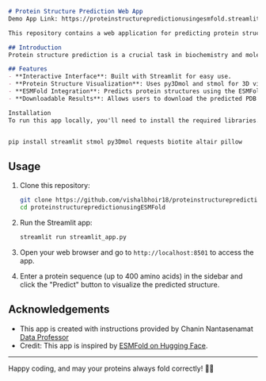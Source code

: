 ```markdown
# Protein Structure Prediction Web App
Demo App Link: https://proteinstructurepredictionusingesmfold.streamlit.app/

This repository contains a web application for predicting protein structures using the ESMFold model from Meta. The app is built with Python and Streamlit, providing an interactive interface for users to input protein sequences and visualize the predicted 3D structures.

## Introduction
Protein structure prediction is a crucial task in biochemistry and molecular biology. This web app leverages the ESMFold model to predict protein structures from amino acid sequences. The app is designed to be user-friendly and educational, making it a valuable tool for students, educators, and researchers.

## Features
- **Interactive Interface**: Built with Streamlit for easy use.
- **Protein Structure Visualization**: Uses py3Dmol and stmol for 3D visualization.
- **ESMFold Integration**: Predicts protein structures using the ESMFold model from Meta.
- **Downloadable Results**: Allows users to download the predicted PDB files.

Installation
To run this app locally, you'll need to install the required libraries. You can do this using pip:


pip install streamlit stmol py3Dmol requests biotite altair pillow
```

## Usage
1. Clone this repository:
    ```bash
    git clone https://github.com/vishalbhoir18/proteinstructurepredictionusingESMFold.git
    cd proteinstructurepredictionusingESMFold
    ```

2. Run the Streamlit app:
    ```bash
    streamlit run streamlit_app.py
    ```

3. Open your web browser and go to `http://localhost:8501` to access the app.

4. Enter a protein sequence (up to 400 amino acids) in the sidebar and click the "Predict" button to visualize the predicted structure.

## Acknowledgements
- This app is created with instructions provided by Chanin Nantasenamat [Data Professor](https://github.com/dataprofessor)
- Credit: This app is inspired by [ESMFold on Hugging Face](https://huggingface.co/spaces/osanseviero/esmfold).

---

Happy coding, and may your proteins always fold correctly! 🧬✨
```
